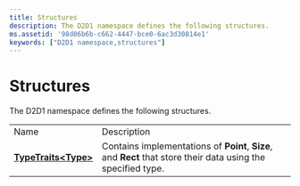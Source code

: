 ```yaml
---
title: Structures
description: The D2D1 namespace defines the following structures.
ms.assetid: '98d06b6b-c662-4447-bce0-6ac3d30814e1'
keywords: ["D2D1 namespace,structures"]
---
```


# Structures

The D2D1 namespace defines the following structures.



|                                                 |                                                                                                               |
|-------------------------------------------------|---------------------------------------------------------------------------------------------------------------|
| Name                                            | Description                                                                                                   |
| [**TypeTraits&lt;Type&gt;**](typetraits-t-.md) | Contains implementations of **Point**, **Size**, and **Rect** that store their data using the specified type. |



 

 

 




